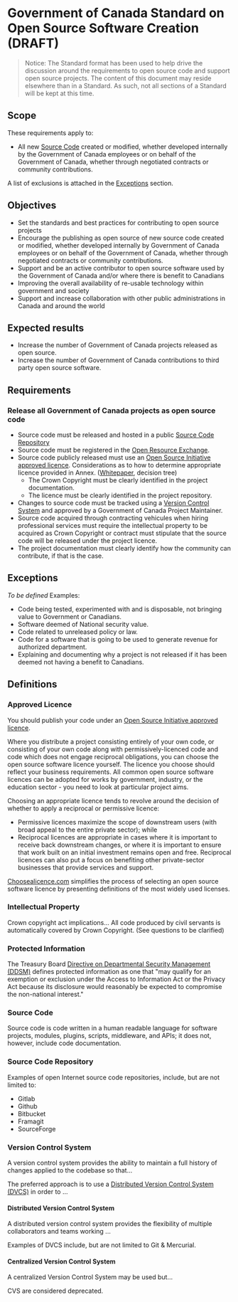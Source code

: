 # Government of Canada Standard on Open Source Software Creation (DRAFT)

> Notice: The Standard format has been used to help drive the discussion around the requirements to open source code and support open source projects. The content of this document may reside elsewhere than in a Standard. As such, not all sections of a Standard will be kept at this time.

## Scope

These requirements apply to:

* All new [Source Code](#source-code) created or modified, whether developed internally by the Government of Canada employees or on behalf of the Government of Canada, whether through negotiated contracts or community contributions.

A list of exclusions is attached in the [Exceptions](#exceptions) section.

## Objectives

* Set the standards and best practices for contributing to open source projects
* Encourage the publishing as open source of new source code created or modified, whether developed internally by Government of Canada employees or on behalf of the Government of Canada, whether through negotiated contracts or community contributions.
* Support and be an active contributor to open source software used by the Government of Canada and/or where there is benefit to Canadians
* Improving the overall availability of re-usable technology within government and society
* Support and increase collaboration with other public administrations in Canada and around the world

## Expected results

* Increase the number of Government of Canada projects released as open source.
* Increase the number of Government of Canada contributions to third party open source software.

## Requirements

### Release all Government of Canada projects as open source code

* Source code must be released and hosted in a public [Source Code Repository](#source-code-repository)
* Source code must be registered in the [Open Resource Exchange](https://canada-ca.github.io/ore-ero/).
* Source code publicly released must use an [Open Source Initiative approved licence](open-source-initiative-approved-licence). Considerations as to how to determine appropriate licence provided in Annex. ([Whitepaper](https://github.com/canada-ca/Open_First_Whitepaper), decision tree)
  * The Crown Copyright must be clearly identified in the project documentation.
  * The licence must be clearly identified in the project repository.
* Changes to source code must be tracked using a [Version Control System](#version-control-system) and approved by a Government of Canada Project Maintainer.
* Source code acquired through contracting vehicules when hiring professional services must require the intellectual property to be acquired as Crown Copyright or contract must stipulate that the source code will be released under the project licence.
* The project documentation must clearly identify how the community can contribute, if that is the case.

## Exceptions

*To be defined*
Examples:

* Code being tested, experimented with and is disposable, not bringing value to Government or Canadians.
* Software deemed of National security value.
* Code related to unreleased policy or law.
* Code for a software that is going to be used to generate revenue for authorized department.
* Explaining and documenting why a project is not released if it has been deemed not having a benefit to Canadians.

## Definitions

### Approved Licence

You should publish your code under an [Open Source Initiative approved licence](https://opensource.org/licenses).

Where you distribute a project consisting entirely of your own code, or consisting of your own code along with permissively-licenced code and code which does not engage reciprocal obligations, you can choose the open source software licence yourself. The licence you choose should reflect your business requirements. All common open source software licences can be adopted for works by government, industry, or the education sector - you need to look at particular project aims.

Choosing an appropriate licence tends to revolve around the decision of whether to apply a reciprocal or permissive licence:

* Permissive licences maximize the scope of downstream users (with broad appeal to the entire private sector); while
* Reciprocal licences are appropriate in cases where it is important to receive back downstream changes, or where it is important to ensure that work built on an initial investment remains open and free. Reciprocal licences can also put a focus on benefiting other private-sector businesses that provide services and support.

[Choosealicence.com](https://choosealicense.com/) simplifies the process of selecting an open source software licence by presenting definitions of the most widely used licenses.

### Intellectual Property

Crown copyright act implications... All code produced by civil servants is automatically covered by Crown Copyright. (See questions to be clarified)

### Protected Information

The Treasury Board [Directive on Departmental Security Management (DDSM)](https://www.tbs-sct.gc.ca/pol/doc-eng.aspx?id=16579) defines protected information as one that "may qualify for an exemption or exclusion under the Access to Information Act or the Privacy Act because its disclosure would reasonably be expected to compromise the non-national interest."

### Source Code

Source code is code written in a human readable language for software projects, modules, plugins, scripts, middleware, and APIs; it does not, however, include code documentation.

### Source Code Repository

Examples of open Internet source code repositories, include, but are not limited to:

* Gitlab
* Github
* Bitbucket
* Framagit
* SourceForge

### Version Control System

A version control system provides the ability to maintain a full history of changes applied to the codebase so that...

The preferred approach is to use a [Distributed Version Control System (DVCS)](#distributed-version-control-system) in order to ...

#### Distributed Version Control System

A distributed version control system provides the flexibility of multiple collaborators and teams working ...

Examples of DVCS include, but are not limited to Git & Mercurial.

#### Centralized Version Control System

A centralized Version Control System may be used but...

CVS are considered deprecated.
